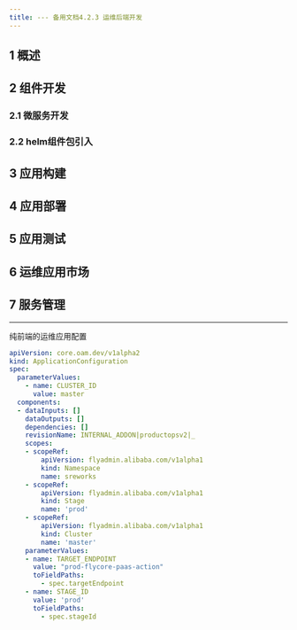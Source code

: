 ```yaml
---
title: --- 备用文档4.2.3 运维后端开发
---
```


<a name="Kwm77"></a>
## 1 概述
<a name="eOwsz"></a>
## 2 组件开发
<a name="dNMZI"></a>
### 2.1 微服务开发
<a name="xITzT"></a>
### 2.2 helm组件包引入
<a name="tTrck"></a>
## 3 应用构建
<a name="Pciwl"></a>
## 4 应用部署
<a name="gWI8G"></a>
## 5 应用测试
<a name="AXnPL"></a>
## 6 运维应用市场
<a name="TxRmw"></a>
## 7 服务管理


---


纯前端的运维应用配置
```yaml
apiVersion: core.oam.dev/v1alpha2
kind: ApplicationConfiguration
spec:
  parameterValues:
    - name: CLUSTER_ID
      value: master
  components: 
  - dataInputs: []
    dataOutputs: []
    dependencies: []
    revisionName: INTERNAL_ADDON|productopsv2|_
    scopes:
    - scopeRef:
        apiVersion: flyadmin.alibaba.com/v1alpha1
        kind: Namespace
        name: sreworks
    - scopeRef:
        apiVersion: flyadmin.alibaba.com/v1alpha1
        kind: Stage
        name: 'prod'
    - scopeRef:
        apiVersion: flyadmin.alibaba.com/v1alpha1
        kind: Cluster
        name: 'master'
    parameterValues:
    - name: TARGET_ENDPOINT
      value: "prod-flycore-paas-action"
      toFieldPaths:
        - spec.targetEndpoint
    - name: STAGE_ID
      value: 'prod'
      toFieldPaths:
        - spec.stageId

```
